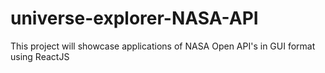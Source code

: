 # universe-explorer-NASA-API
This project will showcase applications of NASA Open API's in GUI format using ReactJS
